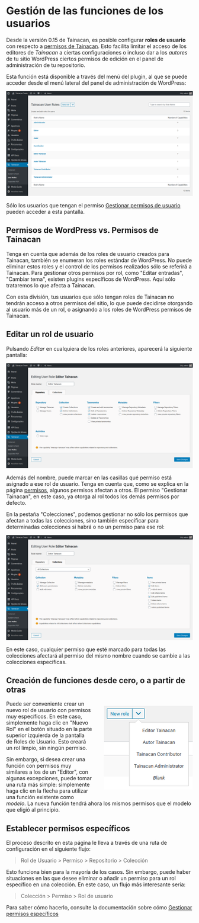 # Gestión de las funciones de los usuarios

Desde la versión 0.15 de Tainacan, es posible configurar **roles de usuario** con respecto a [permisos de Tainacan](/es-mx/capabilities.md). Esto facilita limitar el acceso de los editores de _Tainacan_ a ciertas configuraciones o incluso dar a los _autores_ de tu sitio WordPress ciertos permisos de edición en el panel de administración de tu repositorio.

Esta función está disponible a través del menú del plugin, al que se puede acceder desde el menú lateral del panel de administración de WordPress:

![Pantalla de gestión de roles de usuario](_assets/images/manage-user-roles-1.png)

Sólo los usuarios que tengan el permiso [Gestionar permisos de usuario](/es-mx/capabilities#repositorio-general) pueden acceder a esta pantalla.

## Permisos de WordPress vs. Permisos de Tainacan

Tenga en cuenta que además de los roles de usuario creados para Tainacan, también se enumeran los roles estándar de WordPress. No puede eliminar estos roles y el control de los permisos realizados sólo se referirá a Tainacan. Para gestionar otros permisos por rol, como "Editar entradas", "Cambiar tema", existen plugins específicos de WordPress. Aquí sólo trataremos lo que afecta a Tainacan.

Con esta división, tus usuarios que sólo tengan roles de Tainacan no tendrán acceso a otros permisos del sitio, lo que puede decidirse otorgando al usuario más de un rol, o asignando a los roles de WordPress permisos de Tainacan.

## Editar un rol de usuario

Pulsando _Editar_ en cualquiera de los roles anteriores, aparecerá la siguiente pantalla:

![Pantalla de configuración de roles de usuario en la pestaña del repositorio](_assets/images/manage-user-roles-2.png)

Además del nombre, puede marcar en las casillas qué permiso está asignado a ese rol de usuario. Tenga en cuenta que, como se explica en la página [permisos](/es-mx/capabilities), algunos permisos afectan a otros. El permiso "Gestionar Tainacan", en este caso, ya otorga al rol todos los demás permisos por defecto.

En la pestaña "Colecciones", podemos gestionar no sólo los permisos que afectan a todas las colecciones, sino también especificar para determinadas colecciones si habrá o no un permiso para ese rol:

![Pantalla de configuración del rol de usuario en la pestaña de Colecciones](_assets/images/manage-user-roles-3.png)

En este caso, cualquier permiso que esté marcado para todas las colecciones afectará al permiso del mismo nombre cuando se cambie a las colecciones específicas.

## Creación de funciones desde cero, o a partir de otras

<div style="float: right; margin-left: 32px;">

![Crear una función de usuario a partir de otra](_assets/images/manage-user-roles-4.png ":size=220")

</div>

Puede ser conveniente crear un nuevo rol de usuario con permisos muy específicos. En este caso, simplemente haga clic en "Nuevo Rol" en el botón situado en la parte superior izquierda de la pantalla de Roles de Usuario. Esto creará un rol limpio, sin ningún permiso.

Sin embargo, si desea crear una función con permisos muy similares a los de un "Editor", con algunas excepciones, puede tomar una ruta más simple: simplemente haga clic en la flecha para utilizar una función existente como _modelo_. La nueva función tendrá ahora los mismos permisos que el modelo que eligió al principio.

## Establecer permisos específicos

El proceso descrito en esta página le lleva a través de una ruta de configuración en el siguiente flujo:

> Rol de Usuario > Permiso > Repositorio > Colección

Esto funciona bien para la mayoría de los casos. Sin embargo, puede haber situaciones en las que desee eliminar o añadir un permiso para un rol específico en una colección. En este caso, un flujo más interesante sería:

> Colección > Permiso > Rol de usuario

Para saber cómo hacerlo, consulte la documentación sobre cómo [Gestionar permisos específicos](/es-mx/manage-specific-capabilities.md)
